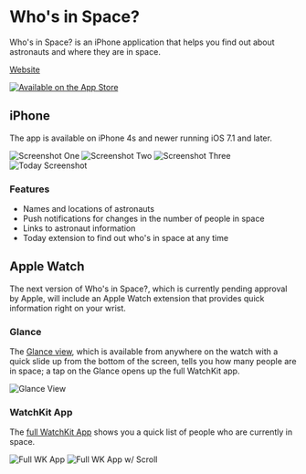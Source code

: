# Who's in Space?
Who's in Space? is an iPhone application that helps you find out about astronauts and where they are in space.

[Website](http://tinyurl.com/whosinspace)

[![Available on the App Store](https://devimages.apple.com.edgekey.net/app-store/marketing/guidelines/images/badge-download-on-the-app-store.svg)](https://itunes.apple.com/us/app/whos-in-space/id916499517)

## iPhone
The app is available on iPhone 4s and newer running iOS 7.1 and later.

![Screenshot One](http://i.imgur.com/mC5tzlMm.png)
![Screenshot Two](http://i.imgur.com/oliAnpvm.png)
![Screenshot Three](http://i.imgur.com/gbJeQi6m.png)
![Today Screenshot](http://i.imgur.com/FX1o7Zlm.png)

### Features
 - Names and locations of astronauts
 - Push notifications for changes in the number of people in space
 - Links to astronaut information
 - Today extension to find out who's in space at any time

## Apple Watch
The next version of Who's in Space?, which is currently pending approval by Apple, will include an Apple Watch extension that provides quick information right on your wrist.

### Glance
The [Glance view](https://developer.apple.com/library/ios/documentation/General/Conceptual/WatchKitProgrammingGuide/ImplementingaGlance.html), which is available from anywhere on the watch with a quick slide up from the bottom of the screen, tells you how many people are in space; a tap on the Glance opens up the full WatchKit app.

![Glance View](http://i.imgur.com/oxlFILB.png)

### WatchKit App
The [full WatchKit App](https://developer.apple.com/library/ios/documentation/General/Conceptual/WatchKitProgrammingGuide/CreatingtheUserInterface.html#//apple_ref/doc/uid/TP40014969-CH4-SW1) shows you a quick list of people who are currently in space.

![Full WK App](http://i.imgur.com/ksKrWpN.png)
![Full WK App w/ Scroll](http://i.imgur.com/bFqqG04.gif)
